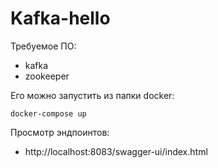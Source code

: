 # Kafka-hello

Требуемое ПО:

- kafka
- zookeeper

Его можно запустить из папки docker:
```
docker-compose up
```

Просмотр эндпоинтов:

- http://localhost:8083/swagger-ui/index.html

